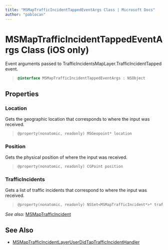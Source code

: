 ```yaml
---
title: "MSMapTrafficIncidentTappedEventArgs Class | Microsoft Docs"
author: "pablocan"
---
```


# MSMapTrafficIncidentTappedEventArgs Class (iOS only)

Event arguments passed to TrafficIncidentsMapLayer.TrafficIncidentTapped event.

>```objectivec
> @interface MSMapTrafficIncidentTappedEventArgs : NSObject
>```

## Properties

### Location

Gets the geographic location that corresponds to where the input was received.

>```objectivec
> @property(nonatomic, readonly) MSGeopoint* location
>```

### Position

Gets the physical position of where the input was received.

>```objectivec
> @property(nonatomic, readonly) CGPoint position
>```

### TrafficIncidents

Gets a list of traffic incidents that correspond to where the input was received.

>```objectivec
> @property(nonatomic, readonly) NSSet<MSMapTrafficIncident*>* trafficIncidents
>```

_See also:_ [MSMapTrafficIncident](../TrafficIncident-class.md)

## See Also

* [MSMapTrafficIncidentLayerUserDidTapTrafficIncidentHandler](MSMapTrafficIncidentLayerUserDidTapTrafficIncidentHandler-interface.md)
